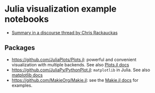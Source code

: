 # Julia visualization example notebooks

- [Summary in a discourse thread by Chris Rackauckas](https://discourse.julialang.org/t/comparison-of-plotting-packages/99860/2)

## Packages

- https://github.com/JuliaPlots/Plots.jl: powerful and convenient visualization with multiple backends. See also [Plots.jl docs](http://docs.juliaplots.org/latest/)
- https://github.com/JuliaPy/PythonPlot.jl: `matplotlib` in Julia. See also [matplotlib docs](https://matplotlib.org/stable/index.html)
- https://github.com/MakieOrg/Makie.jl: see the [Makie.jl docs](https://docs.makie.org/stable/) for examples.
